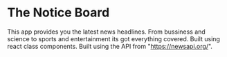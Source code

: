 # The Notice Board

This app provides you the latest news headlines. From bussiness and science to sports and entertainment its got everything covered.
Built using react class components.
Built using the API from "https://newsapi.org/".